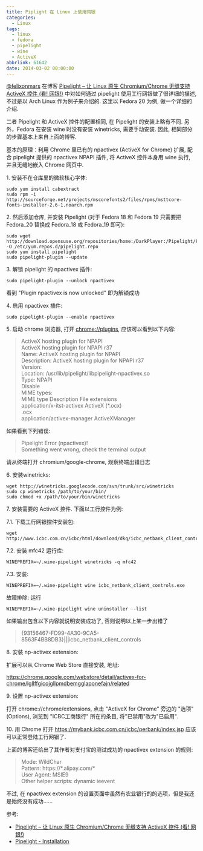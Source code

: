 ```yaml
---
title: Piplight 在 Linux 上使用网银
categories:
  - Linux
tags:
  - linux
  - fedora
  - pipelight
  - wine
  - ActiveX
abbrlink: 61642
date: 2014-03-02 00:00:00
---
```


[@felixonmars](https://twitter.com/felixonmars) 在博客 [Pipelight – 让 Linux 原生 Chromium/Chrome 无缝支持 ActiveX 控件 (看! 网银!)](http://blog.felixc.at/2014/02/pipelight-let-linux-native-chromium-chrome-support-activex-seamlessly/) 中对如何通过 pipelight 使用工行网银做了很详细的描述, 不过是以 Arch Linux 作为例子来介绍的. 这里以 Fedora 20 为例, 做一个详细的介绍.

二者 Pipelight 和 ActiveX 控件的配置相同, 在 Pipelight 的安装上略有不同. 另外，Fedora 在安装 wine 时没有安装 winetricks, 需要手动安装. 因此, 相同部分的步骤基本上来自上面的博客.

基本的原理：利用 Chrome 里已有的 npactivex (ActiveX for Chrome) 扩展, 配合 pipelight 提供的 npactivex NPAPI 插件, 将 ActiveX 控件本身用 wine 执行, 并且无缝地嵌入 Chrome 网页中.

1\. 安装不在仓库里的微软核心字体:

	sudo yum install cabextract
	sudo rpm -i http://sourceforge.net/projects/mscorefonts2/files/rpms/msttcore-fonts-installer-2.6-1.noarch.rpm

2\. 然后添加仓库, 并安装 Pipelight (对于 Fedora 18 和 Fedora 19 只需要把 Fedora\_20 替换成 Fedora\_18 或 Fedora\_19 即可):

	sudo wget http://download.opensuse.org/repositories/home:/DarkPlayer:/Pipelight/Fedora_20/home:DarkPlayer:Pipelight.repo -O /etc/yum.repos.d/pipelight.repo
	sudo yum install pipelight
	sudo pipelight-plugin --update

3\. 解锁 pipelight 的 npactivex 插件:

	sudo pipelight-plugin --unlock npactivex

看到 "Plugin npactivex is now unlocked" 即为解锁成功

4\. 启用 npactivex 插件:

	sudo pipelight-plugin --enable npactivex

5\. 启动 chrome 浏览器, 打开 <chrome://plugins>, 应该可以看到以下内容:

>ActiveX hosting plugin for NPAPI  
>ActiveX hosting plugin for NPAPI r37  
>Name:	ActiveX hosting plugin for NPAPI  
>Description:	ActiveX hosting plugin for NPAPI r37  
>Version:  
>Location:	/usr/lib/pipelight/libpipelight-npactivex.so  
>Type:	NPAPI  
>Disable  
>MIME types:  
>MIME type	Description	File extensions  
>application/x-itst-activex	ActiveX (\*.ocx)  
>.ocx  
>application/activex-manager	ActiveXManager

如果看到下列错误:

>Pipelight Error (npactivex)!  
>Something went wrong, check the terminal output

请从终端打开 chromium/google-chrome, 观察终端出错日志

6\. 安装winetricks:

	wget http://winetricks.googlecode.com/svn/trunk/src/winetricks
	sudo cp winetricks /path/to/your/bin/
	sudo chmod +x /path/to/your/bin/winetricks

7\. 安装需要的 ActiveX 控件. 下面以工行控件为例:

7.1. 下载工行网银控件安装包:

	wget http://www.icbc.com.cn/icbc/html/download/dkq/icbc_netbank_client_controls.exe

7.2. 安装 mfc42 运行库:

	WINEPREFIX=~/.wine-pipelight winetricks -q mfc42

7.3. 安装:

	WINEPREFIX=~/.wine-pipelight wine icbc_netbank_client_controls.exe

故障排除: 运行

	WINEPREFIX=~/.wine-pipelight wine uninstaller --list

如果输出包含以下内容就说明安装成功了, 否则说明以上某一步出错了

> {93156467-FD99-4A30-9CA5-8563F4BB8DB3}|||icbc\_netbank\_client\_controls

8\. 安装 np-activex extension:

扩展可以从 Chrome Web Store 直接安装, 地址:

<https://chrome.google.com/webstore/detail/activex-for-chrome/lgllffgicojgllpmdbemgglaponefajn/related>

9\. 设置 np-activex extension:

打开 chrome://chrome/extensions, 点击 "ActiveX for Chrome" 旁边的 "选项" (Options), 浏览到 "ICBC工商银行" 所在的条目, 将"已禁用"改为"已启用".

10\. 用 Chrome 打开 <https://mybank.icbc.com.cn/icbc/perbank/index.jsp> 应该可以正常登陆工行网银了.

上面的博客还给出了其作者对支付宝的测试成功的 npactivex extension 的规则:

>Mode: WildChar  
>Pattern: https://\*.alipay.com/\*  
>User Agent: MSIE9  
>Other helper scripts: dynamic ieevent

不过, 在 npactivex extension 的设置页面中虽然有农业银行的的选项，但是我还是始终没有成功......

参考:

+ [Pipelight – 让 Linux 原生 Chromium/Chrome 无缝支持 ActiveX 控件 (看! 网银!)](http://blog.felixc.at/2014/02/pipelight-let-linux-native-chromium-chrome-support-activex-seamlessly)
+ [Pipelight - Installation](http://fds-team.de/cms/pipelight-installation.html)
